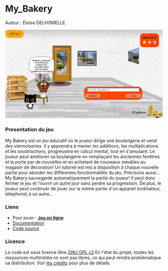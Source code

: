 # My_Bakery
 Auteur : Éloïse DELHOMELLE
 
 [![Capture d'écran](image/capture_jeu.png "Capture d'écran")](https://edelhomelle.github.io/My_Bakery "Capture d'écran")
 
 ### Presentation du jeu

My Bakery est un jeu éducatif où le joueur dirige une boulangerie et vend des viennoiseries. Il y apprendra à manier les additions, les multiplications et les soustractions, progressera en calcul mental, tout en s'amusant.
   Le joueur peut améliorer sa boulangerie en remplaçant les anciennes fenêtres et la porte par de nouvelles et en achetant de nouveaux meubles au magasin de décoration!
   Un tutoriel est mis à disposition à chaque nouvelle partie pour aborder les différentes fonctionnalités du jeu.
   Précisons aussi... My Bakery sauvegarde automatiquement la partie du joueur! Il peut donc fermer le jeu et l'ouvrir un autre jour sans perdre sa progression.
   De plus, le joueur peut continuer de jouer sur la même partie d'un appareil (ordinateur, téléphone) à un autre...
 ### Liens
 
 - Pour jouer : **[Jeu en ligne](https://edelhomelle.github.io/My_Bakery)**
 - [Documentation](https://edelhomelle.github.io/My_Bakery/documentation.html)
 - [Code source](https://github.com/edelhomelle/My_Bakery)
 
 ### Licence
 
 Le code est sous licence libre  [GNU GPL v3](https://github.com/edelhomelle/My_Bakery/blob/master/LICENSE.txt)
 En l'état du projet, toutes les ressources multimédia ne sont pas libres, ce qui peut rendre problématique sa distribution.
 Voir [les crédits](https://edelhomelle.github.io/My_Bakery/credits.html) pour plus de détails.
